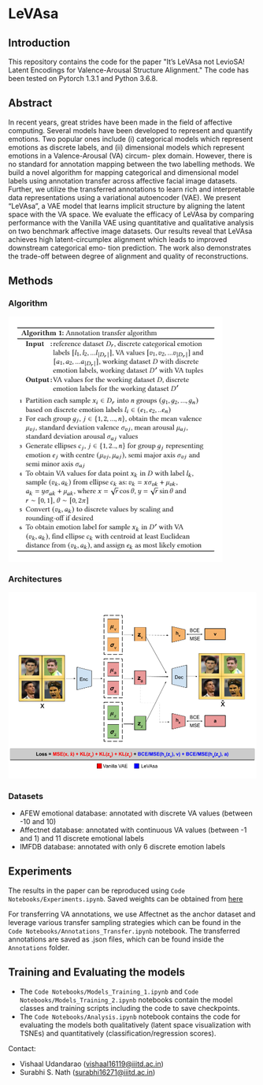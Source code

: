 # LeVAsa

## Introduction

This repository contains the code for the paper "It’s LeVAsa not LevioSA! Latent Encodings for Valence-Arousal Structure Alignment." The code has been tested on Pytorch 1.3.1 and Python 3.6.8.

## Abstract

In recent years, great strides have been made in the field of affective computing. Several models have been developed to represent and quantify emotions. Two popular ones include (i) categorical models which represent emotions as discrete labels, and (ii) dimensional models which represent emotions in a Valence-Arousal (VA) circum- plex domain. However, there is no standard for annotation mapping between the two labelling methods. We build a novel algorithm for mapping categorical and dimensional model labels using annotation transfer across affective facial image datasets. Further, we utilize the transferred annotations to learn rich and interpretable data representations using a variational autoencoder (VAE). We present “LeVAsa”, a VAE model that learns implicit structure by aligning the latent space with the VA space. We evaluate the efficacy of LeVAsa by comparing performance with the Vanilla VAE using quantitative and qualitative analysis on two benchmark affective image datasets. Our results reveal that LeVAsa achieves high latent-circumplex alignment which leads to improved downstream categorical emo- tion prediction. The work also demonstrates the trade-off between degree of alignment and quality of reconstructions.

## Methods

### Algorithm
![Algorithm](https://github.com/vishaal27/LeVAsa/blob/master/Images/Annotation_Transfer_Algorithm.png)
### Architectures
![Architecture](https://github.com/vishaal27/LeVAsa/blob/master/Images/Model_Architecture.png)
### Datasets
- AFEW emotional database: annotated with discrete VA values (between -10 and 10)
- Affectnet database: annotated with continuous VA values (between -1 and 1) and 11 discrete emotional labels
- IMFDB database: annotated with only 6 discrete emotion labels

## Experiments

The results in the paper can be reproduced using `Code Notebooks/Experiments.ipynb`. Saved weights can be obtained from [here](https://drive.google.com/drive/folders/1a6Z6scRZvOX6CPB-Qs0WbwrodtFAg7aI?usp=sharing)



For transferring VA annotations, we use Affectnet as the anchor dataset and leverage various transfer sampling strategies which can be found in the `Code Notebooks/Annotations_Transfer.ipynb` notebook. The transferred annotations are saved as .json files, which can be found inside the `Annotations` folder.

## Training and Evaluating the models
- The `Code Notebooks/Models_Training_1.ipynb` and `Code Notebooks/Models_Training_2.ipynb` notebooks contain the model classes and training scripts including the code to save checkpoints.
- The `Code Notebooks/Analysis.ipynb` notebook contains the code for evaluating the models both qualitatively (latent space visualization with TSNEs) and quantitatively (classification/regression scores).

Contact:
- Vishaal Udandarao (vishaal16119@iiitd.ac.in)
- Surabhi S. Nath (surabhi16271@iiitd.ac.in)
